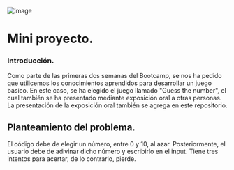 ![image](https://user-images.githubusercontent.com/96673145/162850968-64f46d1f-adde-48c7-a08b-bff1f8820099.png)


# Mini proyecto. 

### Introducción. 

Como parte de las primeras dos semanas del Bootcamp, se nos ha pedido que utilicemos los conocimientos aprendidos para desarrollar un juego básico. En este caso, se ha elegido el juego llamado "Guess the number", el cual también se ha presentado mediante exposición oral a otras personas. La presentación de la exposición oral también se agrega en este repositorio. 


## Planteamiento del problema. 

El código debe de elegir un número, entre 0 y 10, al azar. Posteriormente, el usuario debe de adivinar dicho número y escribirlo en el input. Tiene tres intentos para acertar, de lo contrario, pierde. 



